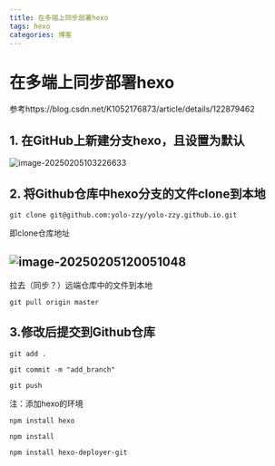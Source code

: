 ```yaml
---
title: 在多端上同步部署hexo
tags: hexo
categories: 博客
---
```


# 在多端上同步部署hexo
参考https://blog.csdn.net/K1052176873/article/details/122879462
## 1. 在GitHub上新建分支hexo，且设置为默认

![image-20250205103226633](https://cdn.jsdelivr.net/gh/yolo-zzy/Image/image-20250205103226633.png)

## 2. 将Github仓库中hexo分支的文件clone到本地

```
git clone git@github.com:yolo-zzy/yolo-zzy.github.io.git
```
即clone仓库地址

![image-20250205120051048](https://cdn.jsdelivr.net/gh/yolo-zzy/Image/image-20250205120051048.png)
-------
拉去（同步？）远端仓库中的文件到本地
```
git pull origin master
```


## 3.修改后提交到Github仓库




```
git add .
```

```
git commit -m "add_branch"

```
```
git push
```

注：添加hexo的环境
```
npm install hexo
```

```
npm install
```

```
npm install hexo-deployer-git
```
